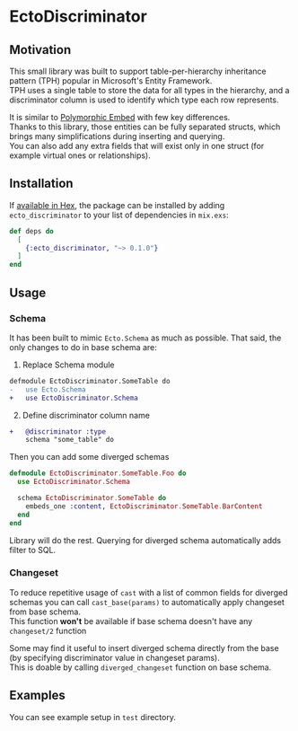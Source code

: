 # EctoDiscriminator

## Motivation

This small library was built to support table-per-hierarchy inheritance pattern (TPH) popular in Microsoft's Entity
Framework.  
TPH uses a single table to store the data for all types in the hierarchy, and a discriminator column is used to identify
which type each row represents.

It is similar to [Polymorphic Embed](https://hexdocs.pm/polymorphic_embed/readme.html) with few key differences.  
Thanks to this library, those entities can be fully separated structs, which brings many simplifications during
inserting and querying.  
You can also add any extra fields that will exist only in one struct (for example virtual ones or relationships).

## Installation

If [available in Hex](https://hex.pm/docs/publish), the package can be installed by adding `ecto_discriminator` to your
list of dependencies in `mix.exs`:

```elixir
def deps do
  [
    {:ecto_discriminator, "~> 0.1.0"}
  ]
end
```

## Usage

### Schema

It has been built to mimic `Ecto.Schema` as much as possible. That said, the only changes to do in base schema are:

1. Replace Schema module

```diff
defmodule EctoDiscriminator.SomeTable do
-   use Ecto.Schema
+   use EctoDiscriminator.Schema
```

2. Define discriminator column name

```diff
+   @discriminator :type
    schema "some_table" do
```

Then you can add some diverged schemas

```elixir
defmodule EctoDiscriminator.SomeTable.Foo do
  use EctoDiscriminator.Schema

  schema EctoDiscriminator.SomeTable do
    embeds_one :content, EctoDiscriminator.SomeTable.BarContent
  end
end
```

Library will do the rest. Querying for diverged schema automatically adds filter to SQL.  

### Changeset

To reduce repetitive usage of `cast` with a list of common fields for diverged schemas you can
call `cast_base(params)` to automatically apply changeset from base schema.  
This function **won't** be available if base schema doesn't have any `changeset/2` function

Some may find it useful to insert diverged schema directly from the base (by specifying discriminator value in changeset params).  
This is doable by calling `diverged_changeset` function on base schema.

## Examples

You can see example setup in `test` directory.